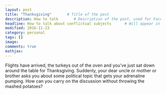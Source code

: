 ```yaml
---
layout: post
title: "Thanksgiving"       # Title of the post
description: How to talk       # Description of the post, used for Facebook Opengraph & Twitter
headline: How to talk about conflictual subjects      # Will appear in bold letters on top of the post
modified: 2016-11-23
category: personal
tags: []
image: 
comments: true
mathjax:
---
```


Flights have arrived, the turkeys out of the oven and you've just sat
down around the table for Thanksgiving.  Suddenly, your dear uncle or
mother or brother asks you about some political topic that gets your
adrenaline pumping.  How can you carry on the discussion without
throwing the mashed potatoes?
